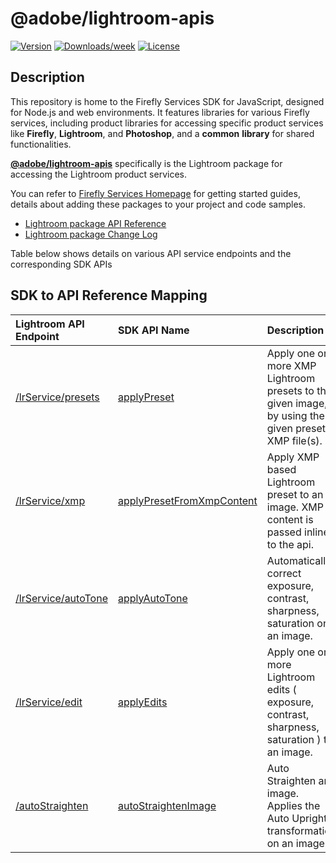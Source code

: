 # @adobe/lightroom-apis

[![Version](https://img.shields.io/npm/v/@adobe/lightroom-apis.svg)](https://npmjs.org/package/@adobe/lightroom-apis)
[![Downloads/week](https://img.shields.io/npm/dw/@adobe/lightroom-apis.svg)](https://npmjs.org/package/@adobe/lightroom-apis)
[![License](https://img.shields.io/badge/License-MIT-blue.svg)](https://opensource.org/license/mit)

## Description

This repository is home to the Firefly Services SDK for JavaScript, designed for Node.js and web environments. It features libraries for various Firefly services, including product libraries for accessing specific product services like **Firefly**, **Lightroom**, and **Photoshop**, and a **common** **library** for shared functionalities. 

**[@adobe/lightroom-apis](https://www.npmjs.com/package/@adobe/lightroom-apis)** specifically is the Lightroom package for accessing the Lightroom product services.

You can refer to [Firefly Services Homepage](../../README.md) for getting started guides, details about adding these packages to your project and code samples.

- [Lightroom package API Reference](../../docs/lightroom/index.md)
- [Lightroom package Change Log](../../packages/lightroom/CHANGELOG.md)

Table below shows details on various API service endpoints and the corresponding SDK APIs

## SDK to API Reference Mapping

| Lightroom API Endpoint | SDK API Name | Description  |
|:----------|:----------|:----------|
| [/lrService/presets](https://developer.adobe.com/firefly-services/docs/lighroom/api/#tag/Lightroom/operation/presets) |[applyPreset](../../docs/lightroom/classes/LightroomClient.md#applypreset) |Apply one or more XMP Lightroom presets to the given image, by using the given preset XMP file(s). |
| [/lrService/xmp](https://developer.adobe.com/firefly-services/docs/lighroom/api/#tag/Lightroom/operation/xmp) |[applyPresetFromXmpContent](../../docs/lightroom/classes/LightroomClient.md#applypresetfromxmpcontent) |Apply XMP based Lightroom preset to an image. XMP content is passed inline to the api. |
| [/lrService/autoTone](https://developer.adobe.com/firefly-services/docs/lighroom/api/#tag/Lightroom/operation/autoTone) |[applyAutoTone](../../docs/lightroom/classes/LightroomClient.md#applyautotone) |Automatically correct exposure, contrast, sharpness, saturation on an image. |
| [/lrService/edit](https://developer.adobe.com/firefly-services/docs/lighroom/api/#tag/Lightroom/operation/edit) |[applyEdits](../../docs/lightroom/classes/LightroomClient.md#applyedits) |Apply one or more Lightroom edits ( exposure, contrast, sharpness, saturation ) to an image. |
| [/autoStraighten](https://developer.adobe.com/firefly-services/docs/lighroom/api/#tag/Lightroom/operation/autoStraighten) |[autoStraightenImage](../../docs/lightroom/classes/LightroomClient.md#autostraightenimage) |Auto Straighten an image. Applies the Auto Upright transformation on an image. |
